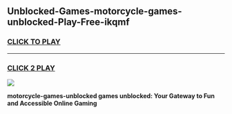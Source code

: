 
## Unblocked-Games-motorcycle-games-unblocked-Play-Free-ikqmf
<h3>
<a href="https://premium76.site?title=motorcycle-games-unblocked&ref=19M">CLICK TO PLAY</a></h3>
<hr>

<h3>
<a href="https://premium76.site?title=motorcycle-games-unblocked&ref=19M">CLICK 2 PLAY</a>
  
</h3>

<a href="https://premium76.site?title=motorcycle-games-unblocked&ref=19M"><img src="https://clearcache.store/games.png"></a>


**motorcycle-games-unblocked games unblocked: Your Gateway to Fun and Accessible Online Gaming**
